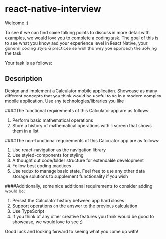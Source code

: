 # react-native-interview

Welcome :)

To see if we can find some talking points to discuss in more detail with examples,
we would love you to complete a coding task. The goal of this is to see what
you know and your experience level in React Native, your general coding style & practices
as well the way you approach the solving the task

Your task is as follows:

## Description

Design and implement a Calculator mobile application. Showcase as many different concepts
that you think would be useful to be in a modern complex mobile application. Use any technologies/libraries you like

####The functional requirements of this Calculator app are as follows:

1. Perform basic mathematical operations
2. Store a history of mathematical operations with a screen that shows them in a list

####The non-functional requirements of this Calculator app are as follows:

1. Use react-navigation as the navigation library
2. Use styled-components for styling
3. A thought out code/folder structure for extendable development
4. Follow best coding practices
5. Use redux to manage basic state. Feel free to use any other data storage solutions to supplement functionality if you wish

####Additionally, some nice additional requirements to consider adding would be:

1. Persist the Calculator history between app hard closes
2. Support operations on the answer to the previous calculation
3. Use TypeScript
4. If you think of any other creative features you think would be good to showcase, we would love to see ;)

Good luck and looking forward to seeing what you come up with!
